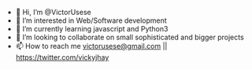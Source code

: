 - 👋 Hi, I’m @VictorUsese
- 👀 I’m interested in Web/Software development
- 🌱 I’m currently learning javascript and Python3
- 💞️ I’m looking to collaborate on small sophisticated and bigger projects 
- 📫 How to reach me victorusese@gmail.com || https://twitter.com/vickyjhay

<!---
VictorUsese/VictorUsese is a ✨ special ✨ repository because its `README.md` (this file) appears on your GitHub profile.
You can click the Preview link to take a look at your changes.
--->
